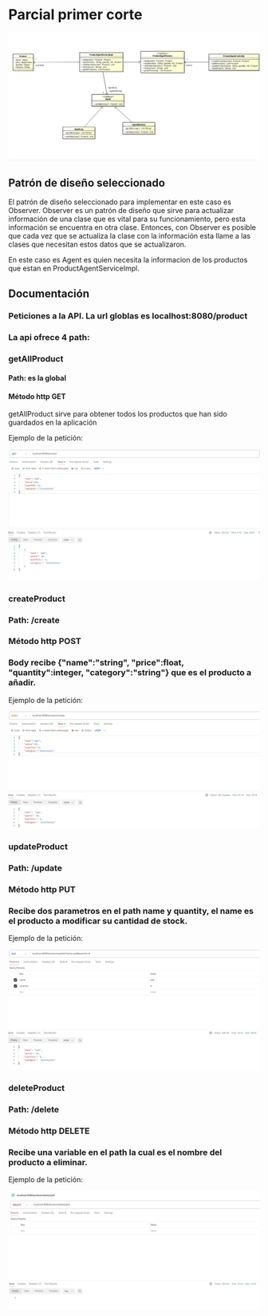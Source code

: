 # Parcial primer corte
![image](./assets/diagrama.png)

## Patrón de diseño seleccionado

El patrón de diseño seleccionado para implementar en este caso es Observer.
Observer es un patrón de diseño que sirve para actualizar información de una clase
que es vital para su funcionamiento, pero esta información se encuentra en otra clase.
Entonces, con Observer es posible que cada vez que se actualiza la clase con la información
esta llame a las clases que necesitan estos datos que se actualizaron.

En este caso es Agent es quien necesita la informacion de los productos que estan en 
ProductAgentServiceImpl.

## Documentación

### Peticiones a la API. La url globlas es localhost:8080/product

### La api ofrece 4 path:

### getAllProduct
#### Path: es la global
#### Método http GET
getAllProduct sirve para obtener todos los productos que han sido guardados en 
la aplicación

Ejemplo de la petición:

![image](./assets/getAllProducts.png)

### createProduct
### Path: /create
### Método http POST
### Body recibe {"name":"string", "price":float, "quantity":integer, "category":"string"} que es el producto a añadir.

Ejemplo de la petición:

![image](./assets/postcreate.png)

### updateProduct
### Path: /update
### Método http PUT
### Recibe dos parametros en el path name y quantity, el name es el producto a modificar su cantidad de stock.

Ejemplo de la petición:

![image](./assets/update.png)

### deleteProduct
### Path: /delete
### Método http DELETE
### Recibe una variable en el path la cual es el nombre del producto a eliminar.

Ejemplo de la petición:

![image](./assets/delete.png)
